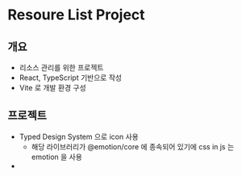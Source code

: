 # Resoure List Project

## 개요

- 리소스 관리를 위한 프로젝트
- React, TypeScript 기반으로 작성
- Vite 로 개발 환경 구성

## 프로젝트

- Typed Design System 으로 icon 사용
  - 해당 라이브러리가 @emotion/core 에 종속되어 있기에 css in js 는 emotion 을 사용
-
